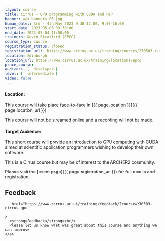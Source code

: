 ```yaml
---
layout: course
title: Cirrus - GPU programming with CUDA and HIP
banner: web_banners_05.jpg 
human_dates: 3rd - 4th May 2023 9:30-17:00, 9:00-16:00 
start_date: 2023-05-03 09:30:00
end_date: 2023-05-04 16:00:00
trainers: Kevin Stratford (EPCC)
course_type: course
registration_status: closed
registration_url:  https://www.cirrus.ac.uk/training/courses/230503-cirrus-gpu
location: Edinburgh
location_url: https://www.cirrus.ac.uk/training/locations/epcc
prace_course: 
audience: [  developer ]
level: [  intermediate ]
video: false
---
```


#### Location:

This course will take place face-to-face in [{{ page.location }}]({{ page.location_url }})

This course will not be streamed online and a recording will not be made.



#### Target Audience:

This short course will provide an introduction to GPU computing with CUDA aimed at scientific application programmers wishing to develop their own software.

This is a Cirrus course but may be of interest to  the ARCHER2 community.

Please visit the [event page]({{ page.registration_url }}) for full details and registration.





<h2><a name="feedback">Feedback</a></h2>


<div class="row ">	

  <div class="col-xs-6 col-sm-4">
    <a class="ar2_linkbox ar2_linkbox-teal" 

       href="https://www.cirrus.ac.uk/training/feedback/?course=230503-cirrus-gpu" 

	>
      <strong>Feedback</strong><br/>
      Please let us know what was great about this course and anything we can improve
    </a>
  </div>
</div>
		
		

 
	
					







 



